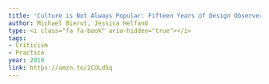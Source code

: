 ```yaml
---
title: 'Culture is Not Always Popular: Fifteen Years of Design Observer'
author: Michael Bierut, Jessica Helfand
type: <i class="fa fa-book" aria-hidden="true"></i>
tags:
- Criticism
- Practice
year: 2018
link: https://amzn.to/2COLd5q
---
```

